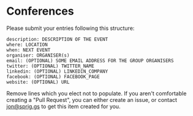 # Conferences

Please submit your entries following this structure:

    description: DESCRIPTION OF THE EVENT
    where: LOCATION
    when: NEXT EVENT
    organiser: ORGANISER(s)
    email: (OPTIONAL) SOME EMAIL ADDRESS FOR THE GROUP ORGANISERS
    twitter: (OPTIONAL) TWITTER_NAME
    linkedin: (OPTIONAL) LINKEDIN_COMPANY
    facebook: (OPTIONAL) FACEBOOK_PAGE
    website: (OPTIONAL) URL

Remove lines which you elect not to populate. If you aren't comfortable creating a "Pull Request", you can either create an issue, or contact jon@sprig.gs to get this item created for you.

